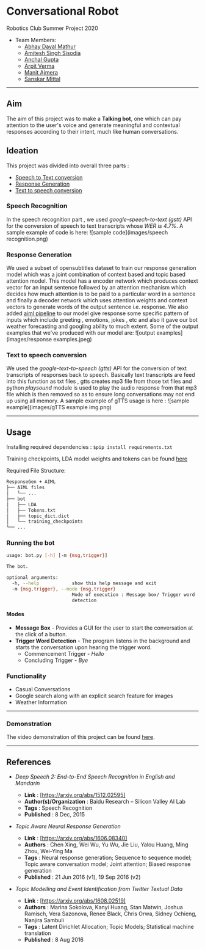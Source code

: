 # Conversational Robot

Robotics Club Summer Project 2020

* Team Members:
  * [Abhay Dayal Mathur](https://github.com/Stellarator-X)
  * [Amitesh Singh Sisodia](https://github.com/Amitesh163)
  * [Anchal Gupta](https://github.com/anchalgupta05)
  * [Arpit Verma](https://github.com/Av-hash)
  * [Manit Ajmera](https://github.com/manitajmera)
  * [Sanskar Mittal](https://github.com/sanskarm)
  
***

## Aim

The aim of this project was to make a **Talking bot**, one which can pay attention to the user's voice and generate meaningful and contextual responses according to their intent, much like human conversations.

## Ideation

This project was divided into overall three parts :

* [Speech to Text conversion](https://github.com/Amitesh163/ConvBot_group/tree/master/SpeechRecognition)
* [Response Generation](https://github.com/Amitesh163/ConvBot_group/tree/master/Response%20Generation)
* [Text to speech conversion](https://github.com/Amitesh163/ConvBot_group/tree/master/TextToSpeech)

### Speech Recognition
In the speech recognition part , we used *google-speech-to-text (gstt)* API for the conversion of speech to text transcripts whose *WER is 4.7%*. 
A sample example of code is here:
![sample code](images/speech recognition.png)

### Response Generation
We used a subset of opensubtitles dataset to train our response generation model which was a joint combination of context based and topic based attention model.
This model has a encoder network which produces context vector for an input sentence followed by an attention mechanism which decides how much attention is to be paid to a particular word in a sentence and finally a decoder network which uses attention weights and context vectors to generate words of the output sentence i.e. response. We also added [aiml pipeline](https://github.com/Amitesh163/ConvBot_group/tree/master/ResponseGen%20%2B%20AIML/AIML%20files) to our model give response some specific pattern of inputs which include greeting , emotions, jokes , etc and also it gave our bot weather forecasting and googling ability to much extent.
Some of the output examples that we've produced with our model are:
![output examples](images/response examples.jpeg)

### Text to speech conversion
We used the *google-text-to-speech (gtts)* API for the conversion of text transcripts of responses back to speech. Basically text transcripts are feed into this function as txt files , gtts creates mp3 file from those txt files and python *playsound* module is used to play the audio response from that mp3 file which is then removed so as to ensure long conversations may not end up using all memory.
A sample example of gTTS usage is here :
![sample example](images/gTTS example img.png)

***

## Usage

Installing required dependencies : `$pip install requirements.txt`

Training checkpoints, LDA model weights and tokens can be found [here](https://drive.google.com/drive/folders/18o-bFpJjy1S4UHUbdTjQnb2B_IK4bIM5?usp=sharing)

Required File Structure:

```txt
ResponseGen + AIML
├── AIML files
│   └── ...
├── bot
│   ├── LDA
│   ├── Tokens.txt
│   ├── topic_dict.dict
│   └── training_checkpoints
└── ...
```

### Running the bot

```bash
usage: bot.py [-h] [-m {msg,trigger}]

The bot.

optional arguments:
  -h, --help            show this help message and exit
  -m {msg,trigger}, --mode {msg,trigger}
                        Mode of execution : Message box/ Trigger word
                        detection
```

#### Modes

* **Message Box** - Provides a GUI for the user to start the conversation at the click of a button.
* **Trigger Word Detection** - The program listens in the background and starts the conversation upon hearing the trigger word.
  * Commencement Trigger - _Hello_
  * Concluding Trigger - _Bye_

### Functionality

* Casual Conversations
* Google search along with an explicit search feature for images
* Weather Information

***

### Demonstration

The video demonstration of this project can be found [here](https://drive.google.com/file/d/1jAmxwfUnrx9qa9nh8Sol4ZByIH_w7YRE/view?usp=drivesdk).

***

## References

* _Deep Speech 2: End-to-End Speech Recognition in English and Mandarin_
  * **Link** : [https://arxiv.org/abs/1512.02595]
  * **Author(s)/Organization** : Baidu Research – Silicon Valley AI Lab
  * **Tags** : Speech Recognition
  * **Published** : 8 Dec, 2015

* _Topic Aware Neural Response Generation_
  * **Link** : [https://arxiv.org/abs/1606.08340]
  * **Authors** : Chen Xing, Wei Wu, Yu Wu, Jie Liu, Yalou Huang, Ming Zhou, Wei-Ying Ma
  * **Tags** : Neural response generation; Sequence to sequence model; Topic aware conversation model; Joint attention; Biased response generation
  * **Published** : 21 Jun 2016 (v1), 19 Sep 2016 (v2)

* _Topic Modelling and Event Identification from Twitter Textual Data_
  * **Link** : [https://arxiv.org/abs/1608.02519]
  * **Authors** : Marina Sokolova, Kanyi Huang, Stan Matwin, Joshua Ramisch, Vera Sazonova, Renee Black, Chris Orwa, Sidney Ochieng, Nanjira Sambuli
  * **Tags** : Latent Dirichlet Allocation; Topic Models; Statistical machine translation
  * **Published** : 8 Aug 2016

